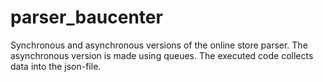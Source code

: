 # parser_baucenter

Synchronous and asynchronous versions of the online store parser.
The asynchronous version is made using queues.
The executed code collects data into the json-file.

